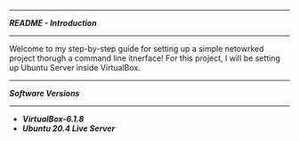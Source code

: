 *******************************
***README - Introduction***
******************************

Welcome to my step-by-step guide for setting up a simple netowrked project thorugh a command line itnerface!
For this project, I will be setting up Ubuntu Server inside VirtualBox.

*******************************
***Software Versions***
******************************

- ***VirtualBox-6.1.8***
- ***Ubuntu 20.4 Live Server***  
